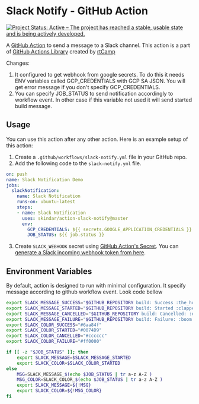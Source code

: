 # Slack Notify - GitHub Action
[![Project Status: Active – The project has reached a stable, usable state and is being actively developed.](https://www.repostatus.org/badges/latest/active.svg)](https://www.repostatus.org/#active)


A [GitHub Action](https://github.com/features/actions) to send a message to a Slack channel.
This action is a part of [GitHub Actions Library](https://github.com/rtCamp/github-actions-library/) created by [rtCamp](https://github.com/rtCamp/)  

Changes: 
1) It configured to get webhook from google secrets. To do this it needs ENV variables called GCP_CREDENTIALS with GCP SA JSON. You will get error message if you don't specify GCP_CREDENTIALS. 
2) You can specify JOB_STATUS to send notification accordingly to workflow event. In other case if this variable not used it will send started build message. 

## Usage

You can use this action after any other action. Here is an example setup of this action:

1. Create a `.github/workflows/slack-notify.yml` file in your GitHub repo.
2. Add the following code to the `slack-notify.yml` file.

```yml
on: push
name: Slack Notification Demo
jobs:
  slackNotification:
    name: Slack Notification
    runs-on: ubuntu-latest
    steps:
    - name: Slack Notification
      uses: skindar/action-slack-notify@master
      env:
        GCP_CREDENTIALS: ${{ secrets.GOOGLE_APPLICATION_CREDENTIALS }}
        JOB_STATUS: ${{ job.status }}

```

3. Create `SLACK_WEBHOOK` secret using [GitHub Action's Secret](https://developer.github.com/actions/creating-workflows/storing-secrets). You can [generate a Slack incoming webhook token from here](https://slack.com/apps/A0F7XDUAZ-incoming-webhooks).


## Environment Variables

By default, action is designed to run with minimal configuration. It specify message according to github workflow event. Look code bellow
```bash
export SLACK_MESSAGE_SUCCESS="$GITHUB_REPOSITORY build: Success :the_horns:"
export SLACK_MESSAGE_STARTED="$GITHUB_REPOSITORY build: Started :clapper:"
export SLACK_MESSAGE_CANCELLED="$GITHUB_REPOSITORY build: Cancelled: :eyes:"
export SLACK_MESSAGE_FAILURE="$GITHUB_REPOSITORY build: Failure: :boom:"
export SLACK_COLOR_SUCCESS="#6aa84f"
export SLACK_COLOR_STARTED="#0074D9"
export SLACK_COLOR_CANCELLED="#cccccc"
export SLACK_COLOR_FAILURE="#ff0000"

if [[ -z "$JOB_STATUS" ]]; then
    export SLACK_MESSAGE=$SLACK_MESSAGE_STARTED
    export SLACK_COLOR=$SLACK_COLOR_STARTED
else
    MSG=SLACK_MESSAGE_$(echo $JOB_STATUS | tr a-z A-Z )
    MSG_COLOR=SLACK_COLOR_$(echo $JOB_STATUS | tr a-z A-Z )
    export SLACK_MESSAGE=${!MSG}
	export SLACK_COLOR=${!MSG_COLOR}
fi
```
